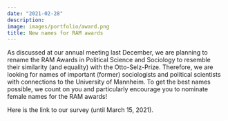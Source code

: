 ```yaml
---
date: "2021-02-28"
description: 
image: images/portfolio/award.png
title: New names for RAM awards
---
```


As discussed at our annual meeting last December, we are planning to rename the RAM Awards in Political Science and Sociology to resemble their similarity (and equality) with the Otto-Selz-Prize. Therefore, we are looking for names of important (former) sociologists and political scientists with connections to the University of Mannheim. To get the best names possible, we count on you and particularly encourage you to nominate female names for the RAM awards!

Here is the link to our survey (until March 15, 2021).